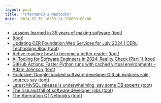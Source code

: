 ```yaml
---
layout: post
title:  "@fernand0's Mastodon"
date:  2024-07-30 16:03:24.970000+00:00
---
```

*  [Lessons learned in 35 years of making software ](https://dev.jimgrey.net/2024/07/03/lessons-learned-in-35-years-of-making-software) ([toot](https://mastodon.social/@fernand0/112876283819899395))
*  [ ](https://mastodon.social/users/fernand0/statuses/112876259129091660/activity) ([toot](https://mastodon.social/users/fernand0/statuses/112876259129091660/activity))
*  [Updating OER Foundation Web Services for July 2024 \| OERu Technology Blog ](https://tech.oeru.org/updating-oer-foundation-web-services-july-202) ([toot](https://mastodon.social/@fernand0/112876207057551291))
*  [Active reading: how to become a better reader ](https://nesslabs.com/active-readin) ([toot](https://mastodon.social/@fernand0/112875954259845847))
*  [AI Tooling for Software Engineers in 2024: Reality Check (Part 1) ](https://newsletter.pragmaticengineer.com/p/ai-tooling-202) ([toot](https://mastodon.social/@fernand0/112875583648692495))
*  [GitHub Actions: Faster Python runs with cached virtual environments - Adam Johnson ](https://adamj.eu/tech/2023/11/02/github-actions-faster-python-virtual-environments) ([toot](https://mastodon.social/@fernand0/112875417632231259))
*  [Exclusive: Google-backed software developer GitLab explores sale, sources say   ](https://www.reuters.com/markets/deals/google-backed-software-developer-gitlab-explores-sale-sources-say-2024-07-17/) ([toot](https://mastodon.social/@fernand0/112875205730225998))
*  [Latest MySQL release is underwhelming, say some DB experts ](https://www.theregister.com/2024/07/16/mysql_9_underwhelms_community) ([toot](https://mastodon.social/@fernand0/112874910973156233))
*  [The rise and fall of software developer jobs ](https://www.axios.com/2024/07/18/rise-and-fall-of-software-developer-job) ([toot](https://mastodon.social/@fernand0/112874779007041463))
*  [The Aberration Of Netbooks ](https://atthis.link/blog/2024/10900.htm) ([toot](https://mastodon.social/@fernand0/112874580801823060))
